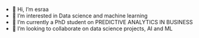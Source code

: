 - 👋 Hi, I’m esraa
- 👀 I’m interested in Data science and machine learning
- 🌱 I’m currently a PhD student on PREDICTIVE ANALYTICS IN BUSINESS
- 💞️ I’m looking to collaborate on data science projects, AI and ML

<!---
esraa-31/esraa-31 is a ✨ special ✨ repository because its `README.md` (this file) appears on your GitHub profile.
You can click the Preview link to take a look at your changes.
--->
